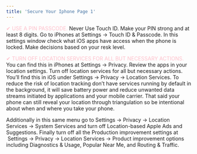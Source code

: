 ```yaml
---
title: 'Secure Your Iphone Page 1'
---
```



<span style="color:pink">✔ USE A PIN PASSCODE.</span> Never Use Touch ID. Make your PIN strong and at least 8 digits. Go to iPhones at Settings → Touch ID & Passcode. In this settings window check what iOS apps have access when the phone is locked. Make decisions based on your resk level.

<span style="color:pink">✔ TURN OFF LOCATION SERVICES FOR ALL BUT NECESSARY ACTIONS.</span> You can find this in iPhones at Settings → Privacy. Review the apps in your location settings. Turn off location services for all but necessary actions. You’ll find this in iOS under Settings → Privacy → Location Services. To reduce the risk of location tracking don’t have services running by default in the background, it will save battery power and reduce unwanted data streams initiated by applications and your mobile carrier. That said your phone can still reveal your location through triangulation so be intentional about when and where you take your phone. 

Additionally in this same menu go to Settings → Privacy → Location Services → System Services and turn off Location-based Apple Ads and Suggestions. Finally turn off all the Production improvement settings at  Settings → Privacy → Location Services → Product improvement options including Diagnostics & Usage, Popular Near Me, and Routing & Traffic.

